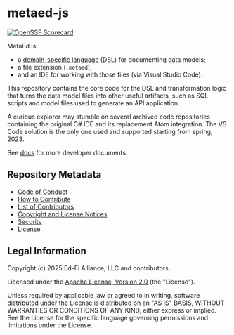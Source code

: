 # metaed-js

[![OpenSSF Scorecard](https://api.securityscorecards.dev/projects/github.com/Ed-Fi-Alliance-OSS/MetaEd-js/badge)](https://securityscorecards.dev/viewer/?uri=github.com/Ed-Fi-Alliance-OSS/MetaEd-js)

MetaEd is:

* a [domain-specific language](./docs/metaed-as-language.md) (DSL) for documenting data models;
* a file extension (`.metaed`);
* and an IDE for working with those files (via Visual Studio Code).

This repository contains the core code for the DSL and transformation logic that turns the data model files into other useful
artifacts, such as SQL scripts and model files used to generate an API application.

A curious explorer may stumble on several archived code repositories containing the original C# IDE and its replacement Atom
integration. The VS Code solution is the only one used and supported starting from spring, 2023.

See [docs](./docs) for more developer documents.

## Repository Metadata

- [Code of Conduct](./CODE_OF_CONDUCT.md)
- [How to Contribute](https://github.com/Ed-Fi-Alliance-OSS/Project-Tanager/blob/main/CONTRIBUTING.md)
- [List of Contributors](./CONTRIBUTORS.md)
- [Copyright and License Notices](./NOTICES.md)
- [Security](./SECURITY.md)
- [License](./LICENSE)

## Legal Information

Copyright (c) 2025 Ed-Fi Alliance, LLC and contributors.

Licensed under the [Apache License, Version 2.0](./LICENSE) (the "License").

Unless required by applicable law or agreed to in writing, software distributed
under the License is distributed on an "AS IS" BASIS, WITHOUT WARRANTIES OR
CONDITIONS OF ANY KIND, either express or implied. See the License for the
specific language governing permissions and limitations under the License.
